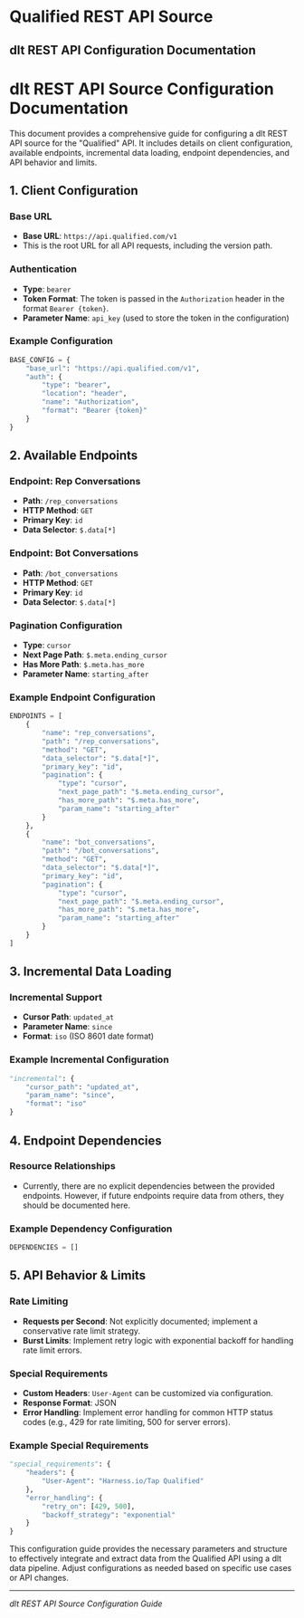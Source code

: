 # Qualified REST API Source

## dlt REST API Configuration Documentation

# dlt REST API Source Configuration Documentation

This document provides a comprehensive guide for configuring a dlt REST API source for the "Qualified" API. It includes details on client configuration, available endpoints, incremental data loading, endpoint dependencies, and API behavior and limits.

## 1. Client Configuration

### Base URL
- **Base URL**: `https://api.qualified.com/v1`
- This is the root URL for all API requests, including the version path.

### Authentication
- **Type**: `bearer`
- **Token Format**: The token is passed in the `Authorization` header in the format `Bearer {token}`.
- **Parameter Name**: `api_key` (used to store the token in the configuration)

### Example Configuration
```python
BASE_CONFIG = {
    "base_url": "https://api.qualified.com/v1",
    "auth": {
        "type": "bearer",
        "location": "header",
        "name": "Authorization",
        "format": "Bearer {token}"
    }
}
```

## 2. Available Endpoints

### Endpoint: Rep Conversations
- **Path**: `/rep_conversations`
- **HTTP Method**: `GET`
- **Primary Key**: `id`
- **Data Selector**: `$.data[*]`

### Endpoint: Bot Conversations
- **Path**: `/bot_conversations`
- **HTTP Method**: `GET`
- **Primary Key**: `id`
- **Data Selector**: `$.data[*]`

### Pagination Configuration
- **Type**: `cursor`
- **Next Page Path**: `$.meta.ending_cursor`
- **Has More Path**: `$.meta.has_more`
- **Parameter Name**: `starting_after`

### Example Endpoint Configuration
```python
ENDPOINTS = [
    {
        "name": "rep_conversations",
        "path": "/rep_conversations",
        "method": "GET",
        "data_selector": "$.data[*]",
        "primary_key": "id",
        "pagination": {
            "type": "cursor",
            "next_page_path": "$.meta.ending_cursor",
            "has_more_path": "$.meta.has_more",
            "param_name": "starting_after"
        }
    },
    {
        "name": "bot_conversations",
        "path": "/bot_conversations",
        "method": "GET",
        "data_selector": "$.data[*]",
        "primary_key": "id",
        "pagination": {
            "type": "cursor",
            "next_page_path": "$.meta.ending_cursor",
            "has_more_path": "$.meta.has_more",
            "param_name": "starting_after"
        }
    }
]
```

## 3. Incremental Data Loading

### Incremental Support
- **Cursor Path**: `updated_at`
- **Parameter Name**: `since`
- **Format**: `iso` (ISO 8601 date format)

### Example Incremental Configuration
```python
"incremental": {
    "cursor_path": "updated_at",
    "param_name": "since",
    "format": "iso"
}
```

## 4. Endpoint Dependencies

### Resource Relationships
- Currently, there are no explicit dependencies between the provided endpoints. However, if future endpoints require data from others, they should be documented here.

### Example Dependency Configuration
```python
DEPENDENCIES = []
```

## 5. API Behavior & Limits

### Rate Limiting
- **Requests per Second**: Not explicitly documented; implement a conservative rate limit strategy.
- **Burst Limits**: Implement retry logic with exponential backoff for handling rate limit errors.

### Special Requirements
- **Custom Headers**: `User-Agent` can be customized via configuration.
- **Response Format**: JSON
- **Error Handling**: Implement error handling for common HTTP status codes (e.g., 429 for rate limiting, 500 for server errors).

### Example Special Requirements
```python
"special_requirements": {
    "headers": {
        "User-Agent": "Harness.io/Tap Qualified"
    },
    "error_handling": {
        "retry_on": [429, 500],
        "backoff_strategy": "exponential"
    }
}
```

This configuration guide provides the necessary parameters and structure to effectively integrate and extract data from the Qualified API using a dlt data pipeline. Adjust configurations as needed based on specific use cases or API changes.

---
*dlt REST API Source Configuration Guide*
